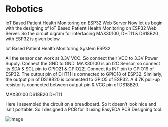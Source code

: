 # Robotics
IoT Based Patient Health Monitoring on  ESP32 Web Server
Now let us begin with the designing of IoT Based Patient Health Monitoring on  ESP32 Web Server. So the circuit digram for interfacing  MAX30100, DHT11 & DS18B20 with ESP32 is given below.

Iot Based Patient Health Monitoring System ESP32

All the sensor can work at 3.3V VCC. So connect their VCC to 3.3V Power Supply. Connect the GND to GND.  MAX30100 is an I2C Sensor, so connect its SDA & SCL pin to GPIO21 & GPIO22. Connect its INT pin to GPIO19 of ESP32. The output pin of DHT11 is connected to GPIO18 of ESP32. Similarly, the output pin of DS18B20 is connected to GPIO5 of  ESP32. A 4.7K pull-up resistor is connected between output pin & VCC pin of DS18B20.

MAX30100 DS18B20 DHT11

Here I assembled the circuit on a breadboard. So it doesn’t look nice and isn’t portable. So I designed a PCB for it using EasyEDA PCB Designing tool.

![image](https://github.com/v3153/robotics/assets/93032617/d9384bce-52b9-4e5c-a732-dc3ad8ecce43)
